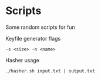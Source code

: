 # Scripts
Some random scripts for fun

Keyfile generator flags 
```
-s <size> -n <name>
```

Hasher usage
```
./hasher.sh input.txt | output.txt
```
